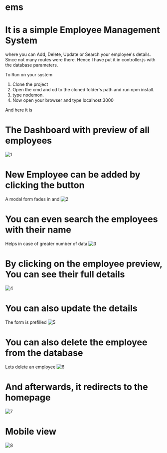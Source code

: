 # ems

# It is a simple Employee Management System
where you can Add, Delete, Update or Search your employee's details. Since not many routes were there. Hence I have put it in controller.js with the database parameters.

To Run on your system

1. Clone the project
2. Open the cmd and cd to the cloned folder's path and run npm install.
3. type nodemon.
4. Now open your browser and type localhost:3000

And here it is

# The Dashboard with preview of all employees 
![1](https://github.com/abdulkadir-mhmd/Employee-Management-System/assets/92106207/5a1e4055-20d3-46c8-9753-181729912077)

# New Employee can be added by clicking the button
A modal form fades in and
![2](https://github.com/abdulkadir-mhmd/Employee-Management-System/assets/92106207/ce1974ae-4a48-475d-80f9-6ce2b2193d29)

# You can even search the employees with their name
Helps in case of greater number of data
![3](https://github.com/abdulkadir-mhmd/Employee-Management-System/assets/92106207/8ef6f6a8-32ca-433c-b278-e7773dfa6146)

# By clicking on the employee preview, You can see their full details
![4](https://github.com/abdulkadir-mhmd/Employee-Management-System/assets/92106207/d07a9734-5b8d-4deb-997e-4dc4321ffbb7)

# You can also update the details
The form is prefilled
![5](https://github.com/abdulkadir-mhmd/Employee-Management-System/assets/92106207/9f56b2b9-7da1-4cb4-8989-aabbbbfa06fa)

# You can also delete the employee from the database
Lets delete an employee
![6](https://github.com/abdulkadir-mhmd/Employee-Management-System/assets/92106207/b8c7b1bb-d2d3-4e5d-9295-11b6f2f9ec9d)

# And afterwards, it redirects to the homepage
![7](https://github.com/abdulkadir-mhmd/Employee-Management-System/assets/92106207/7b1a1697-6a02-4074-b7b6-b3d429fb43b7)

# Mobile view
![8](https://github.com/abdulkadir-mhmd/Employee-Management-System/assets/92106207/ea751766-92fe-4fa1-8b5e-0764c33b3dbf)
